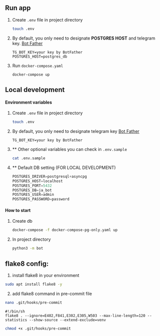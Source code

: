 ## Run app
1) Create ```.env``` file in project directory
    ```bash
    touch .env
    ```
2) By default, you only need to designate <strong>POSTGRES HOST</strong> and telegram key. <a href="https://t.me/BotFather">Bot Father</a> 
    ```
    TG_BOT_KEY=your key by BotFather
    POSTGRES_HOST=postgres_db
    ```
3) Run ```docker-compose.yaml```
   ```bash
   docker-compose up
   ```

## Local development
#### Environment variables
1) Create ```.env``` file in project directory
    ```bash
    touch .env
    ```
2) By default, you only need to designate telegram key <a href="https://t.me/BotFather">Bot Father</a>
    ```
    TG_BOT_KEY=your key by BotFather
   
    ```
3) ** Other optional variables you can check in ```.env.sample```
    ```bash
    cat .env.sample
    ```
4) ** Default DB setting (FOR LOCAL DEVELOPMENT)
    ```python
   POSTGRES_DRIVER=postgresql+asyncpg
   POSTGRES_HOST=localhost
   POSTGRES_PORT=5432
   POSTGRES_DB=ja_bot
   POSTGRES_USER=admin
   POSTGRES_PASSWORD=password
    ```
#### How to start
1) Create db
   ```bash
   docker-compose -f docker-compose-pg-only.yaml up 
   ```
2) In project directory
   ```bash
   python3 -m bot
   ```

## flake8 config:
1) install flake8 in your environment
```bash
sudo apt install flake8 -y
```
2) add flake8 command in pre-commit file
```bash
nano .git/hooks/pre-commit
```
```
#!/bin/sh
flake8 . --ignore=E402,F841,E302,E305,W503 --max-line-length=120 --statistics --show-source --extend-exclude=venv
```
```bash
chmod +x .git/hooks/pre-commit
```